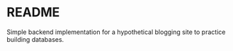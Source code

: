# README

Simple backend implementation for a hypothetical blogging site to 
practice building databases.